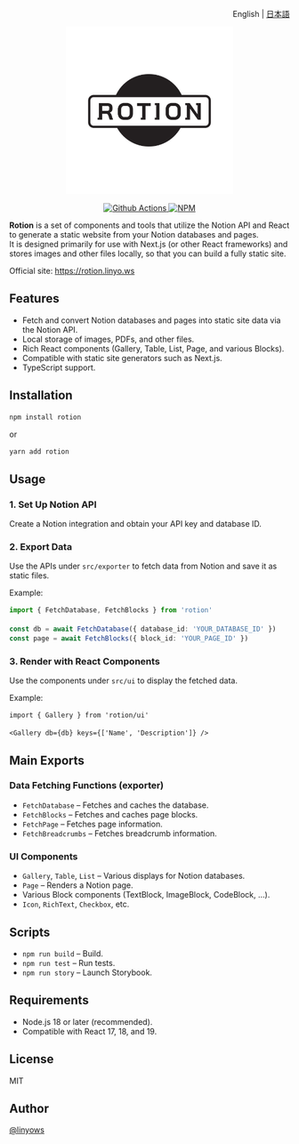 <p align="right">English | <a href="https://github.com/linyows/rotion/blob/main/README.ja.md">日本語</a></p>

<p align="center">
  <a href="https://rotion.linyo.ws">
    <picture>
      <source media="(prefers-color-scheme: dark)" srcset="https://github.com/linyows/rotion/blob/main/misc/rotion-dark-bg.svg?raw=true">
      <img alt="Rotion" src="https://github.com/linyows/rotion/blob/main/misc/rotion.svg?raw=true" width="300">
    </picture>
  </a>
</p>

<p align="center">
  <a href="https://github.com/linyows/rotion/actions">
    <img src="https://img.shields.io/github/actions/workflow/status/linyows/rotion/build.yml?branch=main&style=for-the-badge&labelColor=000000" alt="Github Actions" />
  </a>
  <a href="https://www.npmjs.com/package/rotion">
    <img src="http://img.shields.io/npm/v/rotion.svg?style=for-the-badge&labelColor=000000" alt="NPM" />
  </a>
</p>

**Rotion** is a set of components and tools that utilize the Notion API and React to generate a static website from your Notion databases and pages.  
It is designed primarily for use with Next.js (or other React frameworks) and stores images and other files locally, so that you can build a fully static site.

Official site: https://rotion.linyo.ws

Features
--

- Fetch and convert Notion databases and pages into static site data via the Notion API.
- Local storage of images, PDFs, and other files.
- Rich React components (Gallery, Table, List, Page, and various Blocks).
- Compatible with static site generators such as Next.js.
- TypeScript support.

Installation
--

```bash
npm install rotion
```

or

```bash
yarn add rotion
```

Usage
--

### 1. Set Up Notion API

Create a Notion integration and obtain your API key and database ID.

### 2. Export Data

Use the APIs under `src/exporter` to fetch data from Notion and save it as static files.

Example:
```ts
import { FetchDatabase, FetchBlocks } from 'rotion'

const db = await FetchDatabase({ database_id: 'YOUR_DATABASE_ID' })
const page = await FetchBlocks({ block_id: 'YOUR_PAGE_ID' })
```

### 3. Render with React Components

Use the components under `src/ui` to display the fetched data.

Example:
```tsx
import { Gallery } from 'rotion/ui'

<Gallery db={db} keys={['Name', 'Description']} />
```

Main Exports
--

### Data Fetching Functions (exporter)

- `FetchDatabase` – Fetches and caches the database.
- `FetchBlocks` – Fetches and caches page blocks.
- `FetchPage` – Fetches page information.
- `FetchBreadcrumbs` – Fetches breadcrumb information.

### UI Components

- `Gallery`, `Table`, `List` – Various displays for Notion databases.
- `Page` – Renders a Notion page.
- Various Block components (TextBlock, ImageBlock, CodeBlock, ...).
- `Icon`, `RichText`, `Checkbox`, etc.

Scripts
--

- `npm run build` – Build.
- `npm run test` – Run tests.
- `npm run story` – Launch Storybook.

Requirements
--

- Node.js 18 or later (recommended).
- Compatible with React 17, 18, and 19.

License
--

MIT

Author
--

[@linyows](https://github.com/linyows) 